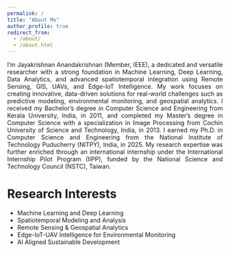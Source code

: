 ```yaml
---
permalink: /
title: "About Me"
author_profile: true
redirect_from: 
  - /about/
  - /about.html
---
```

<p align="justify"> I’m Jayakrishnan Anandakrishnan (Member, IEEE), a dedicated and versatile researcher with a strong foundation in Machine Learning, Deep Learning, Data Analytics, and advanced spatiotemporal integration using Remote Sensing, GIS, UAVs, and Edge-IoT Intelligence. My work focuses on creating innovative, data-driven solutions for real-world challenges such as predictive modeling, environmental monitoring, and geospatial analytics. I received my Bachelor’s degree in Computer Science and Engineering from Kerala University, India, in 2011, and completed my Master’s degree in Computer Science with a specialization in Image Processing from Cochin University of Science and Technology, India, in 2013. I earned my Ph.D. in Computer Science and Engineering from the National Institute of Technology Puducherry (NITPY), India, in 2025. My research expertise was further enriched through an international internship under the International Internship Pilot Program (IIPP), funded by the National Science and Technology Council (NSTC), Taiwan.</p>

Research Interests
======
- Machine Learning and Deep Learning
- Spatiotemporal Modeling and Analysis
- Remote Sensing & Geospatial Analytics
- Edge-IoT-UAV Intelligence for Environmental Monitoring
- AI Aligned Sustainable Development